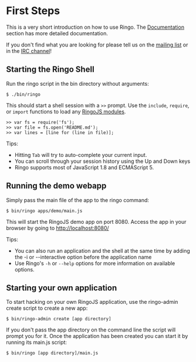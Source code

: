 # First Steps

This is a very short introduction on how to use Ringo. The [Documentation](/documentation) section has more detailed documentation.

If you don't find what you are looking for please tell us on the [mailing list][group] or in the [IRC channel][irc]!

[group]: http://groups.google.com/group/ringojs
[irc]: irc://freenode.org/ringojs

## Starting the Ringo Shell

Run the ringo script in the bin directory without arguments:

    $ ./bin/ringo

This should start a shell session with a `>>` prompt. Use the `include`, `require`, or `import` functions to load any [RingoJS modules](http://ringojs.org/api/).

    >> var fs = require('fs');
    >> var file = fs.open('README.md');
    >> var lines = [line for (line in file)]; 

Tips:

  * Hitting `Tab` will try to auto-complete your current input. 
  * You can scroll through your session history using the Up and Down keys
  * Ringo supports most of JavaScript 1.8 and ECMAScript 5.

## Running the demo webapp

Simply pass the main file of the app to the ringo command:

    $ bin/ringo apps/demo/main.js

This will start the RingoJS demo app on port 8080. Access the app in your browser by going to <http://localhost:8080/>

Tips:

  * You can also run an application and the shell at the same time by adding the -i or --interactive option before the application name
  * Use Ringo's `-h` or `--help` options for more information on available options.

## Starting your own application

To start hacking on your own RingoJS application, use the ringo-admin create script to create a new app:

    $ bin/ringo-admin create [app directory]

If you don't pass the app directory on the command line the script will prompt you for it. Once the application has been created you can start it by running its main.js script:

    $ bin/ringo [app directory]/main.js